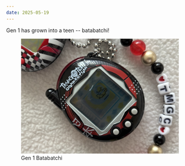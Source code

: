 ```yaml
---
date: 2025-05-19
---
```


Gen 1 has grown into a teen -- batabatchi!

<figure>
<img src="/assets/images/posts/tamas/250519_japan_gen1_teen.jpeg" alt="japan_gen1_teen" />
<figcaption>Gen 1 Batabatchi</figcaption>
</figure>
